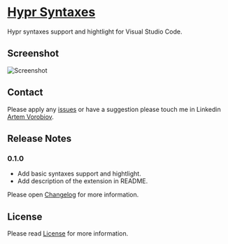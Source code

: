 # [Hypr Syntaxes](https://marketplace.visualstudio.com/items?itemName=temu4.hypr-syntaxes)

Hypr syntaxes support and hightlight for Visual Studio Code.

## Screenshot

![Screenshot](https://github.com/Temu4/hypr-syntaxes/raw/master/images/screenshot.gif)

## Contact

Please apply any [issues](https://github.com/Temu4/hypr-syntaxes/issues) or have a suggestion please touch me in Linkedin [Artem Vorobiov](https://www.linkedin.com/in/artem-vorobiov/).

## Release Notes 

### 0.1.0

- Add basic syntaxes support and hightlight. 
- Add description of the extension in README.

Please open [Changelog](https://github.com/Temu4/hypr-syntaxes/blob/master/CHANGELOG.md) for more information.

## License

Please read [License](https://github.com/Temu4/hypr-syntaxes/blob/master/LICENSE.md) for more information.
